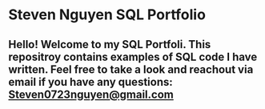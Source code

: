 # Steven Nguyen SQL Portfolio

## Hello! Welcome to my SQL Portfoli. This repositroy contains examples of SQL code I have  written. Feel free to take a look and reachout via email if you have any questions: Steven0723nguyen@gmail.com

